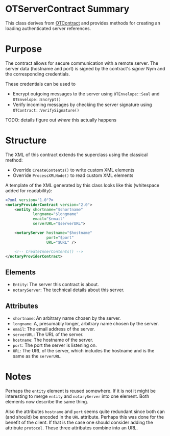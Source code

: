 # OTServerContract Summary

This class derives from [OTContract](OTContract.md) and provides methods for
creating an loading authenticated server references.

# Purpose

The contract allows for secure communication with a remote server. The server
data (hostname and port) is signed by the contract's _signer_ Nym and the
corresponding credentials.

These credentials can be used to

* Encrypt outgoing messages to the server using `OTEnvelope::Seal` and
  `OTEnvelope::Encrypt()`
* Verify incoming messages by checking the server signature using
  `OTContract::VerifySignature()`

TODO: details figure out *where* this actually happens

# Structure

The XML of this contract extends the superclass using the classical method:

* Override `CreateContents()` to write custom XML elements
* Override `ProcessXMLNode()` to read custom XML elements

A template of the XML generated by this class looks like this (whitespace added
for readability):
```xml
<?xml version="1.0"?>
<notaryProviderContract version="2.0">
    <entity shortname="$shortname"
            longname="$longname"
            email="$email"
            serverURL="$serverURL">

    <notaryServer hostname="$hostname"
                  port="$port"
                  URL="$URL" />

    <!-- CreateInnerContents() -->
</notaryProviderContract>
```
## Elements
* `Entity`: The server this contract is about.
* `notaryServer`: The technical details about this server.

## Attributes
* `shortname`: An arbitrary name chosen by the server.
* `longname`: A, presumably longer, arbitrary name chosen by the server.
* `email`: The email address of the server.
* `serverURL`: The URL of the server.
* `hostname`: The hostname of the server.
* `port`: The port the server is listening on.
* `URL`: The URL of the server, which includes the hostname and is the same as the `serverURL`.

# Notes
Perhaps the `entity` element is reused somewhere. If it is not it might be
interesting to merge `entity` and `notaryServer` into one element. Both
elements now describe the same thing. 

Also the attributes `hostname` and `port` seems quite redundant since both can
(and should) be encoded in the `URL` attribute. Perhaps this was done for the
benefit of the client. If that is the case one should consider adding the
attribute `protocol`. These three attributes combine into an URL.

